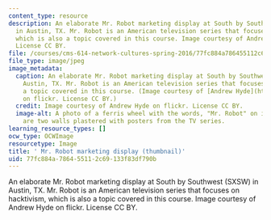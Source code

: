 ```yaml
---
content_type: resource
description: An elaborate Mr. Robot marketing display at South by Southwest (SXSW)
  in Austin, TX. Mr. Robot is an American television series that focuses on hacktivism,
  which is also a topic covered in this course. Image courtesy of Andrew Hyde on flickr.
  License CC BY.
file: /courses/cms-614-network-cultures-spring-2016/77fc884a786455112c69133f83df790b_cms-614s16-th.jpg
file_type: image/jpeg
image_metadata:
  caption: An elaborate Mr. Robot marketing display at South by Southwest (SXSW) in
    Austin, TX. Mr. Robot is an American television series that focuses on hacktivism,
    a topic covered in this course. (Image courtesy of [Andrew Hyde](https://www.flickr.com/photos/bouldair/)
    on flickr. License CC BY.)
  credit: Image courtesy of Andrew Hyde on flickr. License CC BY.
  image-alt: A photo of a ferris wheel with the words, "Mr. Robot" on it. In the foreground
    are two walls plastered with posters from the TV series.
learning_resource_types: []
ocw_type: OCWImage
resourcetype: Image
title: ' Mr. Robot marketing display (thumbnail)'
uid: 77fc884a-7864-5511-2c69-133f83df790b
---
```

An elaborate Mr. Robot marketing display at South by Southwest (SXSW) in Austin, TX. Mr. Robot is an American television series that focuses on hacktivism, which is also a topic covered in this course. Image courtesy of Andrew Hyde on flickr. License CC BY.

